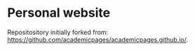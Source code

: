 # Personal website

Repositository initially forked from: https://github.com/academicpages/academicpages.github.io/.